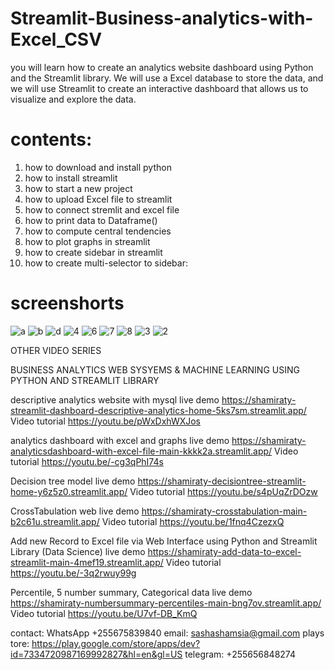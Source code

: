 # Streamlit-Business-analytics-with-Excel_CSV

you will learn how to create an analytics website dashboard using Python and the Streamlit library. We will use a Excel database to store the data, and we will use Streamlit to create an interactive dashboard that allows us to visualize and explore the data.

# contents:

1. how to download and install python
2. how to install streamlit
3. how to start a new project
4. how to upload Excel file to  streamlit
5. how to connect stremlit and excel file
6. how to print data to Dataframe()
7. how to compute central tendencies 
8. how to plot graphs in streamlit
9. how to create sidebar in streamlit
10. how to create multi-selector to sidebar:

 # screenshorts
![a](https://github.com/shamiraty/Streamlit-Business-analytics-with-Excel_CSV/assets/129072179/6f6b31cc-8d4a-4de8-9047-7d48fa770caa)
![b](https://github.com/shamiraty/Streamlit-Business-analytics-with-Excel_CSV/assets/129072179/89ae59c1-ca72-4e29-8c77-1580cd972af1)
![d](https://github.com/shamiraty/Streamlit-Business-analytics-with-Excel_CSV/assets/129072179/100c25cd-b553-4408-85e9-becd8efc3fb5)
![4](https://github.com/shamiraty/Streamlit-Business-analytics-with-MySQL/assets/129072179/31751758-8ffa-46ad-bbc7-7ddd0806ab91)
![6](https://github.com/shamiraty/Streamlit-Business-analytics-with-MySQL/assets/129072179/d2dbb687-e686-45a2-bce3-c4a08623f066)
![7](https://github.com/shamiraty/Streamlit-Business-analytics-with-MySQL/assets/129072179/4483f807-1bbb-4580-a2a0-8709409423d1)
![8](https://github.com/shamiraty/Streamlit-Business-analytics-with-MySQL/assets/129072179/596b2033-d256-4241-af2c-71f1cf51d9fd)
![3](https://github.com/shamiraty/Streamlit-Business-analytics-with-MySQL/assets/129072179/1ab05f96-f3f5-4161-b13a-26a539ad63d5)
![2](https://github.com/shamiraty/Streamlit-Business-analytics-with-MySQL/assets/129072179/0d29dff1-f36f-407b-a1f5-ae17285e9f81)

OTHER VIDEO SERIES

BUSINESS ANALYTICS WEB SYSYEMS  & MACHINE LEARNING USING PYTHON AND STREAMLIT LIBRARY

descriptive analytics website with mysql
live demo
https://shamiraty-streamlit-dashboard-descriptive-analytics-home-5ks7sm.streamlit.app/
Video tutorial
https://youtu.be/pWxDxhWXJos

analytics dashboard with excel and graphs
live demo
https://shamiraty-analyticsdashboard-with-excel-file-main-kkkk2a.streamlit.app/
Video tutorial
https://youtu.be/-cg3qPhI74s

Decision tree model
live demo
https://shamiraty-decisiontree-streamlit-home-y6z5z0.streamlit.app/
Video tutorial
https://youtu.be/s4pUqZrDOzw

CrossTabulation web
live demo
https://shamiraty-crosstabulation-main-b2c61u.streamlit.app/
Video tutorial
https://youtu.be/1fnq4CzezxQ

Add new Record to Excel file via Web Interface using Python and Streamlit Library (Data Science)
live demo
https://shamiraty-add-data-to-excel-streamlit-main-4mef19.streamlit.app/
Video tutorial
https://youtu.be/-3q2rwuy99g

Percentile, 5 number summary, Categorical data
live demo
https://shamiraty-numbersummary-percentiles-main-bng7ov.streamlit.app/
Video tutorial
https://youtu.be/U7vf-DB_KmQ

contact:  WhatsApp +255675839840
email:  sashashamsia@gmail.com
plays tore:  https://play.google.com/store/apps/dev?id=7334720987169992827&hl=en&gl=US
telegram: +255656848274
